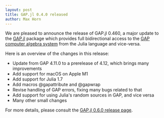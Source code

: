 ```yaml
---
layout: post
title: GAP.jl 0.4.0 released
author: Max Horn
---
```

We are pleased to announce the release of GAP.jl 0.460, a major update to the
[GAP.jl](https://github.com/oscar-system/GAP.jl) package which provides full
bidirectional access to the [GAP computer algebra system](https://www.gap-system.org)
from the Julia language and vice-versa.

Here is an overview of the changes in this release:

- Update from GAP 4.11.0 to a prerelease of 4.12, which brings many improvements
- Add support for macOS on Apple M1
- Add support for Julia 1.7
- Add macros @gapattribute and @gapwrap
- Revise handling of GAP errors, fixing many bugs related to that
- Add support for using Julia's random sources in GAP, and vice versa
- Many other small changes

For more details, please consult the
[GAP.jl 0.6.0 release page](https://github.com/oscar-system/GAP.jl/releases/tag/v0.6.0).
